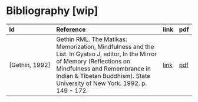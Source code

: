 # Bibliography [wip]

| Id | Reference | link | pdf |
| :-- | :-- | :-- | :-- |
| [Gethin,&nbsp;1992] | Gethin RML. The Matikas: Memorization, Mindfulness and the List. In Gyatso J, editor, In the Mirror of Memory (Reflections on Mindfulness and Remembrance in Indian & Tibetan Buddhism). State University of New York. 1992. p. 149 - 172. | [link](https://research-information.bristol.ac.uk/en/publications/the-matikas-memorization-mindfulness-and-the-list(87ef71c8-1f15-439f-bc28-9d821dc5fa73).html) | [pdf](https://embracing-buddhism.jimdo.com/app/download/14021365924/Gethin%2C+Rupert%3B+The+M%C4%81tik%C4%81s+--+Memorization%2C+Mindfulness+and+the+List.pdf?t=1512746264) |
